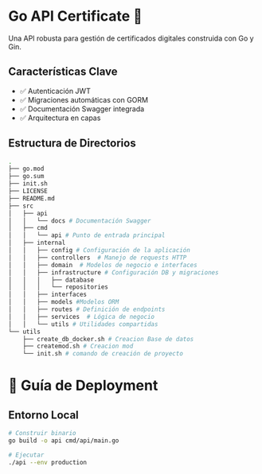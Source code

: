 # Go API Certificate 🚀
Una API robusta para gestión de certificados digitales construida con Go y Gin.

## Características Clave
- ✅ Autenticación JWT
- ✅ Migraciones automáticas con GORM
- ✅ Documentación Swagger integrada
- ✅ Arquitectura en capas

## Estructura de Directorios

````bash
.
├── go.mod
├── go.sum
├── init.sh
├── LICENSE
├── README.md
├── src
│   ├── api
│   │   └── docs # Documentación Swagger
│   ├── cmd
│   │   └── api # Punto de entrada principal
│   ├── internal 
│   │   ├── config # Configuración de la aplicación
│   │   ├── controllers  # Manejo de requests HTTP
│   │   ├── domain  # Modelos de negocio e interfaces
│   │   ├── infrastructure # Configuración DB y migraciones
│   │   │   ├── database
│   │   │   └── repositories
│   │   ├── interfaces
│   │   ├── models #Modelos ORM
│   │   ├── routes # Definición de endpoints
│   │   ├── services  # Lógica de negocio
│   │   └── utils # Utilidades compartidas
└── utils
    ├── create_db_docker.sh # Creacion Base de datos
    ├── createmod.sh # Creacion mod
    └── init.sh # comando de creación de proyecto
````

# 🚀 Guía de Deployment

## Entorno Local

```bash
# Construir binario
go build -o api cmd/api/main.go

# Ejecutar
./api --env production
````
